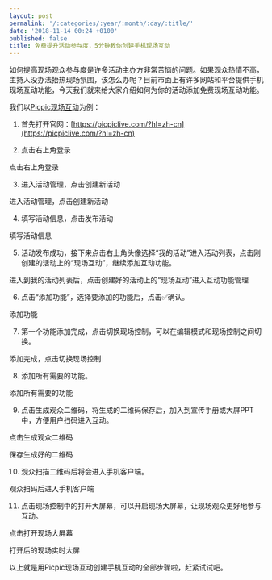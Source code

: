 ```yaml
---
layout: post
permalink: '/:categories/:year/:month/:day/:title/'
date: '2018-11-14 00:24 +0100'
published: false
title: 免费提升活动参与度，5分钟教你创建手机现场互动
---
```

如何提高现场观众参与度是许多活动主办方非常苦恼的问题。如果观众热情不高，主持人没办法抬热现场氛围，该怎么办呢？目前市面上有许多网站和平台提供手机现场互动功能，今天我们就来给大家介绍如何为你的活动添加免费现场互动功能。

我们以[Picpic现场互动](picpiclive.com)为例：

1. 首先打开官网：[https://picpiclive.com/?hl=zh-cn](https://picpiclive.com/?hl=zh-cn)

2. 点击右上角登录


点击右上角登录

3. 进入活动管理，点击创建新活动


进入活动管理，点击创建新活动

4. 填写活动信息，点击发布活动


填写活动信息

5. 活动发布成功，接下来点击右上角头像选择“我的活动”进入活动列表，点击刚创建的活动上的“现场互动”，继续添加互动功能。


进入到我的活动列表后，点击创建好的活动上的“现场互动”进入互动功能管理

6. 点击“添加功能”，选择要添加的功能后，点击✅确认。


添加功能

7. 第一个功能添加完成，点击切换现场控制，可以在编辑模式和现场控制之间切换。


添加完成，点击切换现场控制

8. 添加所有需要的功能。


添加所有需要的功能

9. 点击生成观众二维码，将生成的二维码保存后，加入到宣传手册或大屏PPT中，方便用户扫码进入互动。


点击生成观众二维码


保存生成好的二维码

10. 观众扫描二维码后将会进入手机客户端。


观众扫码后进入手机客户端

11. 点击现场控制中的打开大屏幕，可以开启现场大屏幕，让现场观众更好地参与互动。


点击打开现场大屏幕


打开后的现场实时大屏

以上就是用Picpic现场互动创建手机互动的全部步骤啦，赶紧试试吧。
